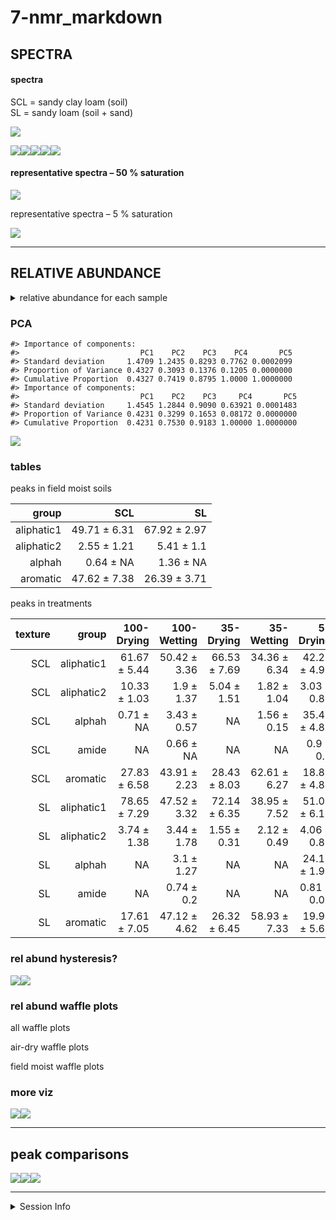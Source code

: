 7-nmr\_markdown
================

## SPECTRA

#### spectra

SCL = sandy clay loam (soil)  
SL = sandy loam (soil + sand)

![](images/7b-nmr_markdown/nmr_spectra_fm-1.png)<!-- -->

![](images/7b-nmr_markdown/nmr_spectra-1.png)<!-- -->![](images/7b-nmr_markdown/nmr_spectra-2.png)<!-- -->![](images/7b-nmr_markdown/nmr_spectra-3.png)<!-- -->![](images/7b-nmr_markdown/nmr_spectra-4.png)<!-- -->![](images/7b-nmr_markdown/nmr_spectra-5.png)<!-- -->

#### representative spectra – 50 % saturation

![](images/7b-nmr_markdown/nmr_spectra_50_perc-1.png)<!-- -->

representative spectra – 5 % saturation

![](images/7b-nmr_markdown/nmr_spectra_5_perc-1.png)<!-- -->

-----

## RELATIVE ABUNDANCE

<details>

<summary>relative abundance for each sample</summary>

![](images/7b-nmr_markdown/peaks-1.png)<!-- -->![](images/7b-nmr_markdown/peaks-2.png)<!-- -->

</details>

### PCA

    #> Importance of components:
    #>                           PC1    PC2    PC3    PC4       PC5
    #> Standard deviation     1.4709 1.2435 0.8293 0.7762 0.0002099
    #> Proportion of Variance 0.4327 0.3093 0.1376 0.1205 0.0000000
    #> Cumulative Proportion  0.4327 0.7419 0.8795 1.0000 1.0000000
    #> Importance of components:
    #>                           PC1    PC2    PC3     PC4       PC5
    #> Standard deviation     1.4545 1.2844 0.9090 0.63921 0.0001483
    #> Proportion of Variance 0.4231 0.3299 0.1653 0.08172 0.0000000
    #> Cumulative Proportion  0.4231 0.7530 0.9183 1.00000 1.0000000

![](images/7b-nmr_markdown/nmr_pca-1.png)<!-- -->

### tables

peaks in field moist soils

|      group |          SCL |           SL |
| ---------: | -----------: | -----------: |
| aliphatic1 | 49.71 ± 6.31 | 67.92 ± 2.97 |
| aliphatic2 |  2.55 ± 1.21 |   5.41 ± 1.1 |
|     alphah |    0.64 ± NA |    1.36 ± NA |
|   aromatic | 47.62 ± 7.38 | 26.39 ± 3.71 |

peaks in treatments

| texture |      group |   100-Drying |  100-Wetting |    35-Drying |   35-Wetting |     5-Drying |    5-Wetting |    50-Drying |    50-Wetting |    75-Drying |   75-Wetting |
| ------: | ---------: | -----------: | -----------: | -----------: | -----------: | -----------: | -----------: | -----------: | ------------: | -----------: | -----------: |
|     SCL | aliphatic1 | 61.67 ± 5.44 | 50.42 ± 3.36 | 66.53 ± 7.69 | 34.36 ± 6.34 | 42.28 ± 4.92 | 32.25 ± 6.61 | 72.66 ± 3.47 | 52.31 ± 10.09 | 57.27 ± 4.09 | 41.03 ± 9.98 |
|     SCL | aliphatic2 | 10.33 ± 1.03 |   1.9 ± 1.37 |  5.04 ± 1.51 |  1.82 ± 1.04 |  3.03 ± 0.81 |  1.74 ± 0.75 | 10.48 ± 1.96 |    4.41 ± 0.9 |  7.79 ± 5.93 |  7.83 ± 7.38 |
|     SCL |     alphah |    0.71 ± NA |  3.43 ± 0.57 |           NA |  1.56 ± 0.15 | 35.42 ± 4.85 | 36.51 ± 4.23 |           NA |      2.11 ± 1 |  3.73 ± 0.48 |  3.06 ± 0.52 |
|     SCL |      amide |           NA |    0.66 ± NA |           NA |           NA |    0.9 ± 0.2 |  0.86 ± 0.05 |           NA |   0.92 ± 0.13 |    0.41 ± NA |           NA |
|     SCL |   aromatic | 27.83 ± 6.58 | 43.91 ± 2.23 | 28.43 ± 8.03 | 62.61 ± 6.27 | 18.82 ± 4.89 | 29.07 ± 3.65 | 16.86 ± 3.38 | 41.81 ± 10.41 | 31.88 ± 2.02 | 49.1 ± 16.34 |
|      SL | aliphatic1 | 78.65 ± 7.29 | 47.52 ± 3.32 | 72.14 ± 6.35 | 38.95 ± 7.52 | 51.08 ± 6.11 | 41.98 ± 6.99 | 77.29 ± 3.73 |  32.55 ± 6.97 | 76.63 ± 6.03 | 26.08 ± 3.36 |
|      SL | aliphatic2 |  3.74 ± 1.38 |  3.44 ± 1.78 |  1.55 ± 0.31 |  2.12 ± 0.49 |  4.06 ± 0.82 |   2.86 ± 1.2 |  6.11 ± 1.81 |   3.11 ± 0.58 |  3.47 ± 0.96 |  1.93 ± 0.37 |
|      SL |     alphah |           NA |   3.1 ± 1.27 |           NA |           NA | 24.11 ± 1.98 | 31.23 ± 4.93 |           NA |            NA |           NA |           NA |
|      SL |      amide |           NA |   0.74 ± 0.2 |           NA |           NA |  0.81 ± 0.07 |    1.06 ± NA |           NA |            NA |           NA |           NA |
|      SL |   aromatic | 17.61 ± 7.05 | 47.12 ± 4.62 | 26.32 ± 6.45 | 58.93 ± 7.33 | 19.95 ± 5.62 | 23.72 ± 5.53 | 16.61 ± 4.22 |  64.33 ± 7.09 |   19.9 ± 5.5 |    72 ± 3.65 |

### rel abund hysteresis?

![](images/7b-nmr_markdown/unnamed-chunk-5-1.png)<!-- -->![](images/7b-nmr_markdown/unnamed-chunk-5-2.png)<!-- -->

### rel abund waffle plots

all waffle plots

air-dry waffle plots

field moist waffle plots

### more viz

![](images/7b-nmr_markdown/relabund_bubble-1.png)<!-- -->![](images/7b-nmr_markdown/relabund_bubble-2.png)<!-- -->

-----

## peak comparisons

![](images/7b-nmr_markdown/peak_comparisons-1.png)<!-- -->![](images/7b-nmr_markdown/peak_comparisons-2.png)<!-- -->![](images/7b-nmr_markdown/peak_comparisons-3.png)<!-- -->

-----

<details>

<summary>Session Info</summary>

date run: 2020-07-21

    #> R version 4.0.2 (2020-06-22)
    #> Platform: x86_64-apple-darwin17.0 (64-bit)
    #> Running under: macOS Catalina 10.15.6
    #> 
    #> Matrix products: default
    #> BLAS:   /Library/Frameworks/R.framework/Versions/4.0/Resources/lib/libRblas.dylib
    #> LAPACK: /Library/Frameworks/R.framework/Versions/4.0/Resources/lib/libRlapack.dylib
    #> 
    #> locale:
    #> [1] en_US.UTF-8/en_US.UTF-8/en_US.UTF-8/C/en_US.UTF-8/en_US.UTF-8
    #> 
    #> attached base packages:
    #> [1] stats     graphics  grDevices utils     datasets  methods   base     
    #> 
    #> other attached packages:
    #>  [1] patchwork_1.0.1    soilpalettes_0.1.0 forcats_0.5.0      stringr_1.4.0     
    #>  [5] dplyr_1.0.0        purrr_0.3.4        readr_1.3.1        tidyr_1.1.0       
    #>  [9] tibble_3.0.3       tidyverse_1.3.0    ggbiplot_0.55      picarro.data_0.1.1
    #> [13] drake_7.12.4       multcomp_1.4-13    TH.data_1.0-10     MASS_7.3-51.6     
    #> [17] survival_3.1-12    mvtnorm_1.1-1      agricolae_1.3-3    car_3.0-8         
    #> [21] carData_3.0-4      nlme_3.1-148       stringi_1.4.6      ggExtra_0.9       
    #> [25] ggalt_0.4.0        ggplot2_3.3.2      reshape2_1.4.4     knitr_1.29        
    #> [29] qwraps2_0.4.2      cowplot_1.0.0      data.table_1.12.8  Rmisc_1.5         
    #> [33] plyr_1.8.6         lattice_0.20-41    luzlogr_0.2.0      lubridate_1.7.9   
    #> [37] readxl_1.3.1      
    #> 
    #> loaded via a namespace (and not attached):
    #>  [1] colorspace_1.4-1   ellipsis_0.3.1     rio_0.5.16         fs_1.4.2          
    #>  [5] rstudioapi_0.11    farver_2.0.3       fansi_0.4.1        xml2_1.3.2        
    #>  [9] codetools_0.2-16   splines_4.0.2      extrafont_0.17     jsonlite_1.7.0    
    #> [13] broom_0.7.0        Rttf2pt1_1.3.8     dbplyr_1.4.4       cluster_2.1.0     
    #> [17] shiny_1.5.0        httr_1.4.2         compiler_4.0.2     backports_1.1.8   
    #> [21] assertthat_0.2.1   Matrix_1.2-18      fastmap_1.0.1      cli_2.0.2         
    #> [25] later_1.1.0.1      htmltools_0.5.0    prettyunits_1.1.1  tools_4.0.2       
    #> [29] igraph_1.2.5       gtable_0.3.0       glue_1.4.1         maps_3.3.0        
    #> [33] Rcpp_1.0.5         cellranger_1.1.0   vctrs_0.3.2        extrafontdb_1.0   
    #> [37] xfun_0.15          rvest_0.3.5        openxlsx_4.1.5     mime_0.9          
    #> [41] miniUI_0.1.1.1     lifecycle_0.2.0    zoo_1.8-8          scales_1.1.1      
    #> [45] hms_0.5.3          promises_1.1.1     parallel_4.0.2     proj4_1.0-10      
    #> [49] sandwich_2.5-1     RColorBrewer_1.1-2 yaml_2.2.1         curl_4.3          
    #> [53] labelled_2.5.0     highr_0.8          klaR_0.6-15        AlgDesign_1.2.0   
    #> [57] filelock_1.0.2     zip_2.0.4          storr_1.2.1        rlang_0.4.7       
    #> [61] pkgconfig_2.0.3    evaluate_0.14      labeling_0.3       tidyselect_1.1.0  
    #> [65] magrittr_1.5       R6_2.4.1           generics_0.0.2     base64url_1.4     
    #> [69] combinat_0.0-8     DBI_1.1.0          txtq_0.2.3         mgcv_1.8-31       
    #> [73] pillar_1.4.6       haven_2.3.1        foreign_0.8-80     withr_2.2.0       
    #> [77] abind_1.4-5        ash_1.0-15         modelr_0.1.8       crayon_1.3.4      
    #> [81] questionr_0.7.1    KernSmooth_2.23-17 rmarkdown_2.3      progress_1.2.2    
    #> [85] grid_4.0.2         blob_1.2.1         reprex_0.3.0       digest_0.6.25     
    #> [89] xtable_1.8-4       httpuv_1.5.4       munsell_0.5.0

</details>
